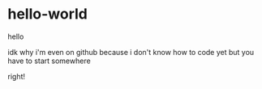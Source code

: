 # hello-world

hello

idk why i'm even on github because i don't know how to code yet
but you have to start somewhere

right!
